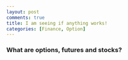 ```yaml
---
layout: post
comments: true
title: I am seeing if anything works!
categories: [Finance, Option]
---
```


### What are options, futures and stocks?
